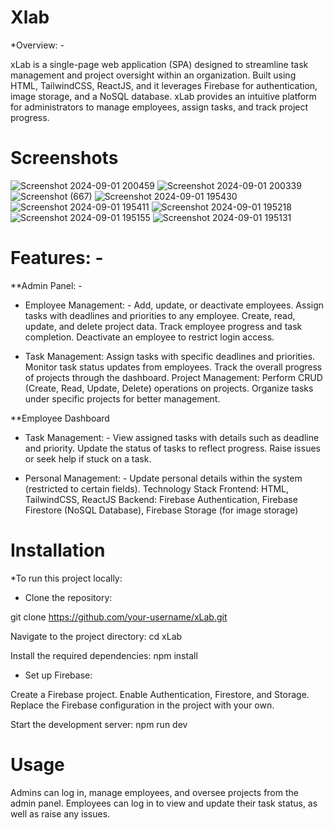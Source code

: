 # Xlab

*Overview: -

xLab is a single-page web application (SPA) designed to streamline task management and project oversight within an organization. Built using HTML, TailwindCSS, ReactJS, and it leverages Firebase for authentication, image storage, and a NoSQL database. xLab provides an intuitive platform for administrators to manage employees, assign tasks, and track project progress.

# Screenshots

![Screenshot 2024-09-01 200459](https://github.com/user-attachments/assets/81d22398-cabb-4000-b07b-6e05a73b7feb)
![Screenshot 2024-09-01 200339](https://github.com/user-attachments/assets/02b93539-df61-4c88-b0c9-7eb843119e47)
![Screenshot (667)](https://github.com/user-attachments/assets/392df1af-377d-4e9c-99b5-23c02912c5d8)
![Screenshot 2024-09-01 195430](https://github.com/user-attachments/assets/c6a78c6f-fc7a-4b1b-9a71-707123ce9ea0)
![Screenshot 2024-09-01 195411](https://github.com/user-attachments/assets/fdbecadb-1aa0-4447-a0db-27dbcc51593c)
![Screenshot 2024-09-01 195218](https://github.com/user-attachments/assets/fd639766-8599-4c7b-9ac1-793ba0cb9fcb)
![Screenshot 2024-09-01 195155](https://github.com/user-attachments/assets/0ff91761-2130-4e11-bee6-ad7cb684dab8)
![Screenshot 2024-09-01 195131](https://github.com/user-attachments/assets/c6136acf-a343-4121-9c63-56cf6c5821e2)

# Features: -

**Admin Panel: -
- Employee Management: -
Add, update, or deactivate employees.
Assign tasks with deadlines and priorities to any employee.
Create, read, update, and delete project data.
Track employee progress and task completion.
Deactivate an employee to restrict login access.

- Task Management:
Assign tasks with specific deadlines and priorities.
Monitor task status updates from employees.
Track the overall progress of projects through the dashboard.
Project Management:
Perform CRUD (Create, Read, Update, Delete) operations on projects.
Organize tasks under specific projects for better management.

**Employee Dashboard
- Task Management: -
View assigned tasks with details such as deadline and priority.
Update the status of tasks to reflect progress.
Raise issues or seek help if stuck on a task.

- Personal Management: -
Update personal details within the system (restricted to certain fields).
Technology Stack
Frontend: HTML, TailwindCSS, ReactJS
Backend: Firebase Authentication, Firebase Firestore (NoSQL Database), Firebase Storage (for image storage)

# Installation
*To run this project locally:

- Clone the repository:

git clone https://github.com/your-username/xLab.git

Navigate to the project directory:
cd xLab

Install the required dependencies:
npm install

- Set up Firebase:

Create a Firebase project.
Enable Authentication, Firestore, and Storage.
Replace the Firebase configuration in the project with your own.

Start the development server:
npm run dev

# Usage
Admins can log in, manage employees, and oversee projects from the admin panel.
Employees can log in to view and update their task status, as well as raise any issues.

